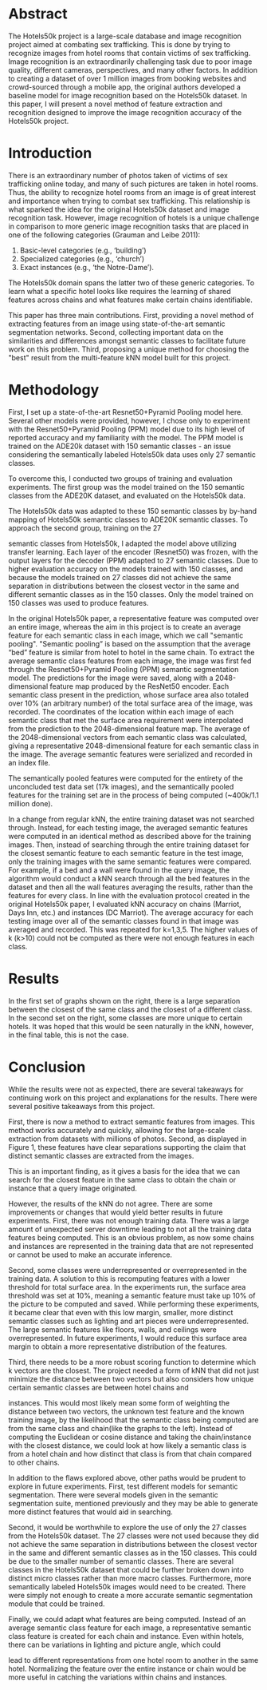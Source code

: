 # Abstract

The Hotels50k project is a large-scale database and image recognition project aimed at
combating sex trafficking. This is done by trying to recognize images from hotel rooms that
contain victims of sex trafficking. Image recognition is an extraordinarily challenging task due to
poor image quality, different cameras, perspectives, and many other factors. In addition to
creating a dataset of over 1 million images from booking websites and crowd-sourced through a
mobile app, the original authors developed a baseline model for image recognition based on the
Hotels50k dataset. In this paper, I will present a novel method of feature extraction and
recognition designed to improve the image recognition accuracy of the Hotels50k project.

# Introduction

There is an extraordinary number of photos taken of victims of sex trafficking online today, and
many of such pictures are taken in hotel rooms. Thus, the ability to recognize hotel rooms from
an image is of great interest and importance when trying to combat sex trafficking. This
relationship is what sparked the idea for the original Hotels50k dataset and image recognition
task. However, image recognition of hotels is a unique challenge in comparison to more generic
image recognition tasks that are placed in one of the following categories (Grauman and Leibe
2011):

1. Basic-level categories (e.g., ‘building’)
2. Specialized categories (e.g., ‘church’)
3. Exact instances (e.g., ‘the Notre-Dame’).


The Hotels50k domain spans the latter two of these generic categories. To learn what a specific
hotel looks like requires the learning of shared features across chains and what features make
certain chains identifiable.

This paper has three main contributions. First, providing a novel method of extracting features
from an image using state-of-the-art semantic segmentation networks. Second, collecting
important data on the similarities and differences amongst semantic classes to facilitate future
work on this problem. Third, proposing a unique method for choosing the "best" result from the
multi-feature kNN model built for this project.

# Methodology

First, I set up a state-of-the-art Resnet50+Pyramid Pooling model here. Several other models
were provided, however, I chose only to experiment with the Resnet50+Pyramid Pooling (PPM)
model due to its high level of reported accuracy and my familiarity with the model. The PPM
model is trained on the ADE20k dataset with 150 semantic classes - an issue considering the
semantically labeled Hotels50k data uses only 27 semantic classes.

To overcome this, I conducted two groups of training and evaluation experiments. The first
group was the model trained on the 150 semantic classes from the ADE20K dataset, and
evaluated on the Hotels50k data.

The Hotels50k data was adapted to these 150 semantic classes by by-hand mapping of Hotels50k
semantic classes to ADE20K semantic classes. To approach the second group, training on the 27


semantic classes from Hotels50k, I adapted the model above utilizing transfer learning. Each
layer of the encoder (Resnet50) was frozen, with the output layers for the decoder (PPM) adapted
to 27 semantic classes. Due to higher evaluation accuracy on the models trained with 150
classes, and because the models trained on 27 classes did not achieve the same separation in
distributions between the closest vector in the same and different semantic classes as in the 150
classes. Only the model trained on 150 classes was used to produce features.

In the original Hotels50k paper, a representative feature was computed over an entire image,
whereas the aim in this project is to create an average feature for each semantic class in each
image, which we call "semantic pooling". "Semantic pooling” is based on the assumption that the
average “bed” feature is similar from hotel to hotel in the same chain. To extract the average
semantic class features from each image, the image was first fed through the Resnet50+Pyramid
Pooling (PPM) semantic segmentation model. The predictions for the image were saved, along
with a 2048-dimensional feature map produced by the ResNet50 encoder. Each semantic class
present in the prediction, whose surface area also totaled over 10% (an arbitrary number) of the
total surface area of the image, was recorded. The coordinates of the location within each image
of each semantic class that met the surface area requirement were interpolated from the
prediction to the 2048-dimensional feature map. The average of the 2048-dimensional vectors
from each semantic class was calculated, giving a representative 2048-dimensional feature for
each semantic class in the image. The average semantic features were serialized and recorded in
an index file.

The semantically pooled features were computed for the entirety of the unconcluded test data set
(17k images), and the semantically pooled features for the training set are in the process of being
computed (~400k/1.1 million done).


In a change from regular kNN, the entire training dataset was not searched through. Instead, for
each testing image, the averaged semantic features were computed in an identical method as
described above for the training images. Then, instead of searching through the entire training
dataset for the closest semantic feature to each semantic feature in the test image, only the
training images with the same semantic features were compared. For example, if a bed and a wall
were found in the query image, the algorithm would conduct a kNN search through all the bed
features in the dataset and then all the wall features averaging the results, rather than the features
for every class. In line with the evaluation protocol created in the original Hotels50k paper, I
evaluated kNN accuracy on chains (Marriot, Days Inn, etc.) and instances (DC Marriot). The
average accuracy for each testing image over all of the semantic classes found in that image was
averaged and recorded. This was repeated for k=1,3,5. The higher values of k (k>10) could not
be computed as there were not enough features in each class.

# Results

In the first set of graphs shown on the right, there is a large separation between the closest of the
same class and the closest of a different class. In the second set on the right, some classes are
more unique to certain hotels. It was hoped that this would be seen naturally in the kNN,
however, in the final table, this is not the case.

# Conclusion

While the results were not as expected, there are several takeaways for continuing work on this
project and explanations for the results. There were several positive takeaways from this project.


First, there is now a method to extract semantic features from images. This method works
accurately and quickly, allowing for the large-scale extraction from datasets with millions of
photos. Second, as displayed in Figure 1, these features have clear separations supporting the
claim that distinct semantic classes are extracted from the images.

This is an important finding, as it gives a basis for the idea that we can search for the closest
feature in the same class to obtain the chain or instance that a query image originated.

However, the results of the kNN do not agree. There are some improvements or changes that
would yield better results in future experiments. First, there was not enough training data. There
was a large amount of unexpected server downtime leading to not all the training data features
being computed. This is an obvious problem, as now some chains and instances are represented
in the training data that are not represented or cannot be used to make an accurate inference.

Second, some classes were underrepresented or overrepresented in the training data. A solution
to this is recomputing features with a lower threshold for total surface area. In the experiments
run, the surface area threshold was set at 10%, meaning a semantic feature must take up 10% of
the picture to be computed and saved. While performing these experiments, it became clear that
even with this low margin, smaller, more distinct semantic classes such as lighting and art pieces
were underrepresented. The large semantic features like floors, walls, and ceilings were
overrepresented. In future experiments, I would reduce this surface area margin to obtain a more
representative distribution of the features.

Third, there needs to be a more robust scoring function to determine which k vectors are the
closest. The project needed a form of kNN that did not just minimize the distance between two
vectors but also considers how unique certain semantic classes are between hotel chains and


instances. This would most likely mean some form of weighting the distance between two
vectors, the unknown test feature and the known training image, by the likelihood that the
semantic class being computed are from the same class and chain(like the graphs to the left).
Instead of computing the Euclidean or cosine distance and taking the chain/instance with the
closest distance, we could look at how likely a semantic class is from a hotel chain and how
distinct that class is from that chain compared to other chains.

In addition to the flaws explored above, other paths would be prudent to explore in future
experiments. First, test different models for semantic segmentation. There were several models
given in the semantic segmentation suite, mentioned previously and they may be able to generate
more distinct features that would aid in searching.

Second, it would be worthwhile to explore the use of only the 27 classes from the Hotels50k
dataset. The 27 classes were not used because they did not achieve the same separation in
distributions between the closest vector in the same and different semantic classes as in the 150
classes. This could be due to the smaller number of semantic classes. There are several classes in
the Hotels50k dataset that could be further broken down into distinct micro classes rather than
more macro classes. Furthermore, more semantically labeled Hotels50k images would need to be
created. There were simply not enough to create a more accurate semantic segmentation module
that could be trained.

Finally, we could adapt what features are being computed. Instead of an average semantic class
feature for each image, a representative semantic class feature is created for each chain and
instance. Even within hotels, there can be variations in lighting and picture angle, which could


lead to different representations from one hotel room to another in the same hotel. Normalizing
the feature over the entire instance or chain would be more useful in catching the variations
within chains and instances.



